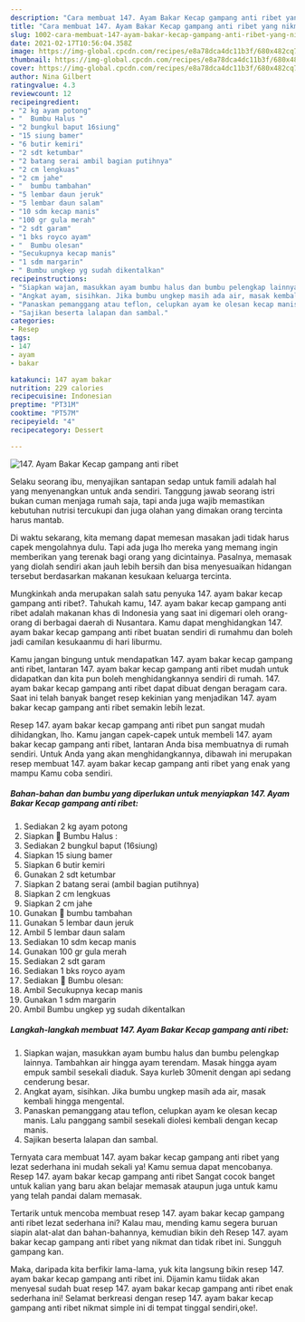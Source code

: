 ```yaml
---
description: "Cara membuat 147. Ayam Bakar Kecap gampang anti ribet yang nikmat dan Mudah Dibuat"
title: "Cara membuat 147. Ayam Bakar Kecap gampang anti ribet yang nikmat dan Mudah Dibuat"
slug: 1002-cara-membuat-147-ayam-bakar-kecap-gampang-anti-ribet-yang-nikmat-dan-mudah-dibuat
date: 2021-02-17T10:56:04.358Z
image: https://img-global.cpcdn.com/recipes/e8a78dca4dc11b3f/680x482cq70/147-ayam-bakar-kecap-gampang-anti-ribet-foto-resep-utama.jpg
thumbnail: https://img-global.cpcdn.com/recipes/e8a78dca4dc11b3f/680x482cq70/147-ayam-bakar-kecap-gampang-anti-ribet-foto-resep-utama.jpg
cover: https://img-global.cpcdn.com/recipes/e8a78dca4dc11b3f/680x482cq70/147-ayam-bakar-kecap-gampang-anti-ribet-foto-resep-utama.jpg
author: Nina Gilbert
ratingvalue: 4.3
reviewcount: 12
recipeingredient:
- "2 kg ayam potong"
- "  Bumbu Halus "
- "2 bungkul baput 16siung"
- "15 siung bamer"
- "6 butir kemiri"
- "2 sdt ketumbar"
- "2 batang serai ambil bagian putihnya"
- "2 cm lengkuas"
- "2 cm jahe"
- "  bumbu tambahan"
- "5 lembar daun jeruk"
- "5 lembar daun salam"
- "10 sdm kecap manis"
- "100 gr gula merah"
- "2 sdt garam"
- "1 bks royco ayam"
- "  Bumbu olesan"
- "Secukupnya kecap manis"
- "1 sdm margarin"
- " Bumbu ungkep yg sudah dikentalkan"
recipeinstructions:
- "Siapkan wajan, masukkan ayam bumbu halus dan bumbu pelengkap lainnya. Tambahkan air hingga ayam terendam. Masak hingga ayam empuk sambil sesekali diaduk. Saya kurleb 30menit dengan api sedang cenderung besar."
- "Angkat ayam, sisihkan. Jika bumbu ungkep masih ada air, masak kembali hingga mengental."
- "Panaskan pemanggang atau teflon, celupkan ayam ke olesan kecap manis. Lalu panggang sambil sesekali diolesi kembali dengan kecap manis."
- "Sajikan beserta lalapan dan sambal."
categories:
- Resep
tags:
- 147
- ayam
- bakar

katakunci: 147 ayam bakar 
nutrition: 229 calories
recipecuisine: Indonesian
preptime: "PT31M"
cooktime: "PT57M"
recipeyield: "4"
recipecategory: Dessert

---
```



![147. Ayam Bakar Kecap gampang anti ribet](https://img-global.cpcdn.com/recipes/e8a78dca4dc11b3f/680x482cq70/147-ayam-bakar-kecap-gampang-anti-ribet-foto-resep-utama.jpg)

Selaku seorang ibu, menyajikan santapan sedap untuk famili adalah hal yang menyenangkan untuk anda sendiri. Tanggung jawab seorang istri bukan cuman menjaga rumah saja, tapi anda juga wajib memastikan kebutuhan nutrisi tercukupi dan juga olahan yang dimakan orang tercinta harus mantab.

Di waktu  sekarang, kita memang dapat memesan masakan jadi tidak harus capek mengolahnya dulu. Tapi ada juga lho mereka yang memang ingin memberikan yang terenak bagi orang yang dicintainya. Pasalnya, memasak yang diolah sendiri akan jauh lebih bersih dan bisa menyesuaikan hidangan tersebut berdasarkan makanan kesukaan keluarga tercinta. 



Mungkinkah anda merupakan salah satu penyuka 147. ayam bakar kecap gampang anti ribet?. Tahukah kamu, 147. ayam bakar kecap gampang anti ribet adalah makanan khas di Indonesia yang saat ini digemari oleh orang-orang di berbagai daerah di Nusantara. Kamu dapat menghidangkan 147. ayam bakar kecap gampang anti ribet buatan sendiri di rumahmu dan boleh jadi camilan kesukaanmu di hari liburmu.

Kamu jangan bingung untuk mendapatkan 147. ayam bakar kecap gampang anti ribet, lantaran 147. ayam bakar kecap gampang anti ribet mudah untuk didapatkan dan kita pun boleh menghidangkannya sendiri di rumah. 147. ayam bakar kecap gampang anti ribet dapat dibuat dengan beragam cara. Saat ini telah banyak banget resep kekinian yang menjadikan 147. ayam bakar kecap gampang anti ribet semakin lebih lezat.

Resep 147. ayam bakar kecap gampang anti ribet pun sangat mudah dihidangkan, lho. Kamu jangan capek-capek untuk membeli 147. ayam bakar kecap gampang anti ribet, lantaran Anda bisa membuatnya di rumah sendiri. Untuk Anda yang akan menghidangkannya, dibawah ini merupakan resep membuat 147. ayam bakar kecap gampang anti ribet yang enak yang mampu Kamu coba sendiri.

<!--inarticleads1-->

##### Bahan-bahan dan bumbu yang diperlukan untuk menyiapkan 147. Ayam Bakar Kecap gampang anti ribet:

1. Sediakan 2 kg ayam potong
1. Siapkan  📎 Bumbu Halus :
1. Sediakan 2 bungkul baput (16siung)
1. Siapkan 15 siung bamer
1. Siapkan 6 butir kemiri
1. Gunakan 2 sdt ketumbar
1. Siapkan 2 batang serai (ambil bagian putihnya)
1. Siapkan 2 cm lengkuas
1. Siapkan 2 cm jahe
1. Gunakan  📎 bumbu tambahan
1. Gunakan 5 lembar daun jeruk
1. Ambil 5 lembar daun salam
1. Sediakan 10 sdm kecap manis
1. Gunakan 100 gr gula merah
1. Sediakan 2 sdt garam
1. Sediakan 1 bks royco ayam
1. Sediakan  📎 Bumbu olesan:
1. Ambil Secukupnya kecap manis
1. Gunakan 1 sdm margarin
1. Ambil  Bumbu ungkep yg sudah dikentalkan




<!--inarticleads2-->

##### Langkah-langkah membuat 147. Ayam Bakar Kecap gampang anti ribet:

1. Siapkan wajan, masukkan ayam bumbu halus dan bumbu pelengkap lainnya. Tambahkan air hingga ayam terendam. Masak hingga ayam empuk sambil sesekali diaduk. Saya kurleb 30menit dengan api sedang cenderung besar.
1. Angkat ayam, sisihkan. Jika bumbu ungkep masih ada air, masak kembali hingga mengental.
1. Panaskan pemanggang atau teflon, celupkan ayam ke olesan kecap manis. Lalu panggang sambil sesekali diolesi kembali dengan kecap manis.
1. Sajikan beserta lalapan dan sambal.




Ternyata cara membuat 147. ayam bakar kecap gampang anti ribet yang lezat sederhana ini mudah sekali ya! Kamu semua dapat mencobanya. Resep 147. ayam bakar kecap gampang anti ribet Sangat cocok banget untuk kalian yang baru akan belajar memasak ataupun juga untuk kamu yang telah pandai dalam memasak.

Tertarik untuk mencoba membuat resep 147. ayam bakar kecap gampang anti ribet lezat sederhana ini? Kalau mau, mending kamu segera buruan siapin alat-alat dan bahan-bahannya, kemudian bikin deh Resep 147. ayam bakar kecap gampang anti ribet yang nikmat dan tidak ribet ini. Sungguh gampang kan. 

Maka, daripada kita berfikir lama-lama, yuk kita langsung bikin resep 147. ayam bakar kecap gampang anti ribet ini. Dijamin kamu tiidak akan menyesal sudah buat resep 147. ayam bakar kecap gampang anti ribet enak sederhana ini! Selamat berkreasi dengan resep 147. ayam bakar kecap gampang anti ribet nikmat simple ini di tempat tinggal sendiri,oke!.

